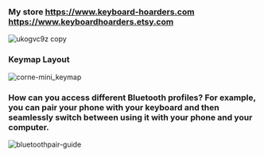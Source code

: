 ### My store https://www.keyboard-hoarders.com https://www.keyboardhoarders.etsy.com
![ukogvc9z copy](https://github.com/user-attachments/assets/59156141-b7cd-4627-be30-9b69cd84722c)


### Keymap Layout


![corne-mini_keymap](https://github.com/user-attachments/assets/a631bcff-280e-4bcc-9952-5bd3f432b854)


### How can you access different Bluetooth profiles? For example, you can pair your phone with your keyboard and then seamlessly switch between using it with your phone and your computer.

![bluetoothpair-guide](https://github.com/user-attachments/assets/e0e91ebb-ae41-43c8-b502-49e237e52501)
